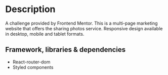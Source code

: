 # Description

A challenge provided by Frontend Mentor. This is a multi-page marketing website that offers the sharing photos service. Responsive design available in desktop, mobile and tablet formats.

## Framework, libraries & dependencies

- React-router-dom
- Styled components
